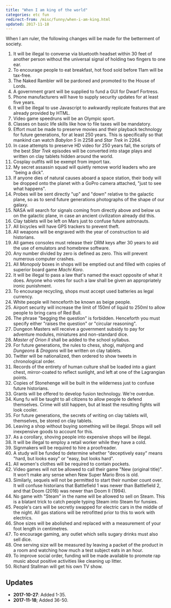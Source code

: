 ```yaml
---
title: "When I am king of the world"
categories: etc fun
redirect-from: /misc/funny/when-i-am-king.html
updated: 2017-11-18
---
```


When I am ruler, the following changes will be made for the betterment of
society.

1. It will be illegal to converse via bluetooth headset within 30 feet of
   another person without the universal signal of holding two fingers to one
   ear.
2. To encourage people to eat breakfast, hot food sold before 11am will be
   tax-free.
3. The Naked Rambler will be pardoned and promoted to the House of Lords.
4. A government grant will be supplied to fund a GUI for Dwarf Fortress.
5. Phone manufacturers will have to supply security updates for at least five
   years.
6. It will be illegal to use Javascript to awkwardly replicate features that
   are already provided by HTML.
7. Video game speedruns will be an Olympic sport.
8. Classes on basic life skills like how to file taxes will be mandatory.
9. Effort must be made to preserve movies and their playback technology for
   future generations, for at least 250 years. This is specifically so that
   mankind can watch _Babylon 5_ in 2258 and _Star Trek_ in 2264.
10. In case attempts to preserve HD video for 250 years fail, the scripts of
    the best _Star Trek_ episodes will be converted into stage plays and
    written on clay tablets hidden around the world.
11. Cosplay outfits will be exempt from import tax.
12. My secret assassin squad will quietly remove world leaders who are "being a
    dick".
13. If anyone dies of natural causes aboard a space station, their body will be
    dropped onto the planet with a GoPro camera attached, "just to see what
    happens".
14. Probes will be sent directly "up" and "down" relative to the galactic plane,
    so as to send future generations photographs of the shape of our galaxy.
15. NASA will search for signals coming from directly above and below us on the
    galactic plane, in case an ancient civilization already did this.
16. Clay tablets will be left on Mars just to confuse future astronauts.
17. All bicycles will have GPS trackers to prevent theft.
18. All weapons will be engraved with the year of construction to aid
    historians.
19. All games consoles must release their DRM keys after 30 years to aid
    the use of emulators and homebrew software.
20. Any number divided by zero is defined as zero. This will prevent
    numerous computer crashes.
21. All _Monopoly_ boxes in shops will be emptied out and filled with
    copies of superior board game _Machi Koro_.
22. It will be illegal to pass a law that's named the exact opposite of what it
    does. Anyone who votes for such a law shall be given an appropriately
    ironic punishment.
23. To encourage recycling, shops must accept used batteries as legal currency.
24. White people will henceforth be known as beige people.
25. Airport security will increase the limit of 150ml of liquid to 250ml to
    allow people to bring cans of Red Bull.
26. The phrase "begging the question" is forbidden. Henceforth you must
    specify either "raises the question" or "circular reasoning".
27. Dungeon Masters will receive a government subsidy to pay for adventure
    modules, miniatures and non-standard dice.
28. _Master of Orion II_ shall be added to the school syllabus.
29. For future generations, the rules to chess, shogi, mahjong and
    _Dungeons & Dragons_ will be written on clay tablets.
30. Twitter will be nationalized, then ordered to show tweets in chronological
    order.
31. Records of the entirety of human culture shall be loaded into a giant chest,
    mirror-coated to reflect sunlight, and left at one of the Lagrangian
    points.
32. Copies of Stonehenge will be built in the wilderness just to confuse future
    historians.
33. Grants will be offered to develop fusion technology. We're overdue.
34. Kung fu will be taught to all citizens to allow people to defend
    themselves. Crime will still happen, but at least the resulting fights
    will look cooler.
35. For future generations, the secrets of writing on clay tablets will,
    themselves, be stored on clay tablets.
36. Leaving a shop without buying something will be illegal. Shops will sell
    inexpensive goods to account for this.
37. As a corollary, shoving people into expensive shops will be illegal.
38. It will be illegal to employ a retail worker while they have a cold.
39. Signmakers will be required to hire a proofreader.
40. A study will be funded to determine whether "deceptively easy" means "hard,
    but looks easy" or "easy, but looks hard".
41. All women's clothes will be required to contain pockets.
42. Video games will not be allowed to call their game "New (original title)".
    It won't make any sense when New Super Mario Bros is old.
43. Similarly, sequels will not be permitted to start their number count over.
    It will confuse historians that Battlefield 1 was newer than Battlefield 2,
    and that Doom (2016) was newer than Doom II (1994).
44. No game with "Steam" in the name will be allowed to sell on Steam. This is a
    blatant trick to catch people typing Steam into Steam for funsies.
45. People's cars will be secretly swapped for electric cars in the middle of
    the night. All gas stations will be retrofitted prior to this to work with
    electrics.
46. Shoe sizes will be abolished and replaced with a measurement of your foot
    length in centimetres.
47. To encourage gaming, any outlet which sells sugary drinks must also sell
    dice.
48. One serving size will be measured by leaving a packet of the product in a
    room and watching how much a test subject eats in an hour.
49. To improve social order, funding will be made available to promote rap music
    about positive activities like cleaning up litter.
50. Richard Stallman will get his own TV show.

## Updates

- __2017-10-27__: Added 1-35.
- __2017-11-18__; Added 36-50.
